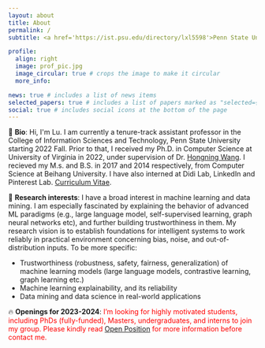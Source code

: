 ```yaml
---
layout: about
title: About
permalink: /
subtitle: <a href='https://ist.psu.edu/directory/lxl5598'>Penn State University</a>

profile:
  align: right
  image: prof_pic.jpg
  image_circular: true # crops the image to make it circular
  more_info: 

news: true # includes a list of news items
selected_papers: true # includes a list of papers marked as "selected={true}"
social: true # includes social icons at the bottom of the page
---
```


:wave: **Bio**: Hi, I'm Lu. I am currently a tenure-track assistant professor in the College of Information Sciences and Technology, Penn State University starting 2022 Fall. Prior to that, I received my Ph.D. in Computer Science at University of Virginia in 2022, under supervision of Dr. [Hongning Wang](https://www.cs.virginia.edu/~hw5x/). I recieved my M.s. and B.S. in 2017 and 2014 respectively, from Computer Science at Beihang University. I have also interned at Didi Lab, LinkedIn and Pinterest Lab. [Curriculum Vitae](/assets/pdf/Lu_cv.pdf).

:pushpin: **Research interests**: I have a broad interest in machine learning and data mining. I am especially fascinated by explaining the behavior of advanced ML paradigms (e.g., large language model, self-supervised learning, graph neural networks etc), and further building trustworthiness in them. My research vision is to establish foundations for intelligent systems to work reliably in practical environment concerning bias, noise, and out-of-distribution inputs. To be more specific:
* Trustworthiness (robustness, safety, fairness, generalization) of machine learning models (large language models, contrastive learning, graph learning etc.)
* Machine learning explainability, and its reliability
* Data mining and data science in real-world applications

:fire: **Openings for 2023-2024**: <span style="color:red"> I’m looking for highly motivated students, including PhDs (fully-funded), Masters, undergraduates, and interns to join my group. Please kindly read [Open Position](/_pages/position.md) for more information before contact me. </span>

